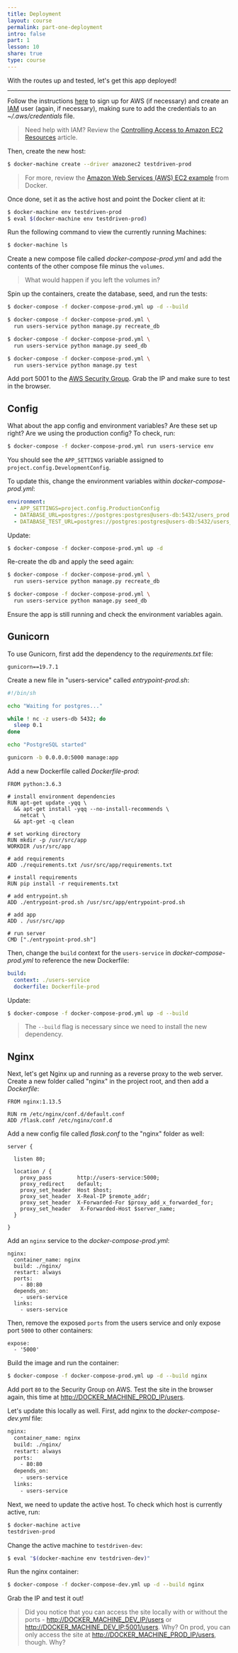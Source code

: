 ```yaml
---
title: Deployment
layout: course
permalink: part-one-deployment
intro: false
part: 1
lesson: 10
share: true
type: course
---
```


With the routes up and tested, let's get this app deployed!

---

Follow the instructions [here](http://docs.aws.amazon.com/AWSEC2/latest/UserGuide/get-set-up-for-amazon-ec2.html ) to sign up for AWS (if necessary) and create an [IAM](https://aws.amazon.com/iam/) user (again, if necessary), making sure to add the credentials to an *~/.aws/credentials* file.

> Need help with IAM? Review the [Controlling Access to Amazon EC2 Resources](http://docs.aws.amazon.com/AWSEC2/latest/UserGuide/UsingIAM.html) article.

Then, create the new host:

```sh
$ docker-machine create --driver amazonec2 testdriven-prod
```

> For more, review the [Amazon Web Services (AWS) EC2 example](https://docs.docker.com/machine/examples/aws/) from Docker.

Once done, set it as the active host and point the Docker client at it:

```sh
$ docker-machine env testdriven-prod
$ eval $(docker-machine env testdriven-prod)
```

Run the following command to view the currently running Machines:

```sh
$ docker-machine ls
```

Create a new compose file called *docker-compose-prod.yml* and add the contents of the other compose file minus the `volumes`.

> What would happen if you left the volumes in?

Spin up the containers, create the database, seed, and run the tests:

```sh
$ docker-compose -f docker-compose-prod.yml up -d --build

$ docker-compose -f docker-compose-prod.yml \
  run users-service python manage.py recreate_db

$ docker-compose -f docker-compose-prod.yml \
  run users-service python manage.py seed_db

$ docker-compose -f docker-compose-prod.yml \
  run users-service python manage.py test
```

Add port 5001 to the [AWS Security Group](http://stackoverflow.com/questions/26338301/ec2-how-to-add-port-8080-in-security-group). Grab the IP and make sure to test in the browser.

## Config

What about the app config and environment variables? Are these set up right? Are we using the production config? To check, run:

```sh
$ docker-compose -f docker-compose-prod.yml run users-service env
```

You should see the `APP_SETTINGS` variable assigned to `project.config.DevelopmentConfig`.

To update this, change the environment variables within *docker-compose-prod.yml*:

```yaml
environment:
  - APP_SETTINGS=project.config.ProductionConfig
  - DATABASE_URL=postgres://postgres:postgres@users-db:5432/users_prod
  - DATABASE_TEST_URL=postgres://postgres:postgres@users-db:5432/users_test
```

Update:

```sh
$ docker-compose -f docker-compose-prod.yml up -d
```

Re-create the db and apply the seed again:

```sh
$ docker-compose -f docker-compose-prod.yml \
  run users-service python manage.py recreate_db

$ docker-compose -f docker-compose-prod.yml \
  run users-service python manage.py seed_db
```

Ensure the app is still running and check the environment variables again.

## Gunicorn

To use Gunicorn, first add the dependency to the *requirements.txt* file:

```
gunicorn==19.7.1
```

Create a new file in "users-service" called *entrypoint-prod.sh*:

```sh
#!/bin/sh

echo "Waiting for postgres..."

while ! nc -z users-db 5432; do
  sleep 0.1
done

echo "PostgreSQL started"

gunicorn -b 0.0.0.0:5000 manage:app
```

Add a new Dockerfile called *Dockerfile-prod*:

```
FROM python:3.6.3

# install environment dependencies
RUN apt-get update -yqq \
  && apt-get install -yqq --no-install-recommends \
    netcat \
  && apt-get -q clean

# set working directory
RUN mkdir -p /usr/src/app
WORKDIR /usr/src/app

# add requirements
ADD ./requirements.txt /usr/src/app/requirements.txt

# install requirements
RUN pip install -r requirements.txt

# add entrypoint.sh
ADD ./entrypoint-prod.sh /usr/src/app/entrypoint-prod.sh

# add app
ADD . /usr/src/app

# run server
CMD ["./entrypoint-prod.sh"]
```

Then, change the `build` context for the `users-service` in *docker-compose-prod.yml* to reference the new Dockerfile:

```yaml
build:
  context: ./users-service
  dockerfile: Dockerfile-prod
```

Update:

```sh
$ docker-compose -f docker-compose-prod.yml up -d --build
```

> The `--build` flag is necessary since we need to install the new dependency.

## Nginx

Next, let's get Nginx up and running as a reverse proxy to the web server. Create a new folder called "nginx" in the project root, and then add a *Dockerfile*:

```
FROM nginx:1.13.5

RUN rm /etc/nginx/conf.d/default.conf
ADD /flask.conf /etc/nginx/conf.d
```

Add a new config file called *flask.conf* to the "nginx" folder as well:

```
server {

  listen 80;

  location / {
    proxy_pass        http://users-service:5000;
    proxy_redirect    default;
    proxy_set_header  Host $host;
    proxy_set_header  X-Real-IP $remote_addr;
    proxy_set_header  X-Forwarded-For $proxy_add_x_forwarded_for;
    proxy_set_header   X-Forwarded-Host $server_name;
  }

}
```

Add an `nginx` service to the *docker-compose-prod.yml*:

```
nginx:
  container_name: nginx
  build: ./nginx/
  restart: always
  ports:
    - 80:80
  depends_on:
    - users-service
  links:
    - users-service
```

Then, remove the exposed `ports` from the users service and only expose port `5000` to other containers:

```
expose:
  - '5000'
```

Build the image and run the container:

```sh
$ docker-compose -f docker-compose-prod.yml up -d --build nginx
```

Add port `80` to the Security Group on AWS. Test the site in the browser again, this time at [http://DOCKER_MACHINE_PROD_IP/users](http://DOCKER_MACHINE_PROD_IP/users).

Let's update this locally as well. First, add nginx to the *docker-compose-dev.yml* file:

```sh
nginx:
  container_name: nginx
  build: ./nginx/
  restart: always
  ports:
    - 80:80
  depends_on:
    - users-service
  links:
    - users-service
```

Next, we need to update the active host. To check which host is currently active, run:

```sh
$ docker-machine active
testdriven-prod
```

Change the active machine to `testdriven-dev`:

```sh
$ eval "$(docker-machine env testdriven-dev)"
```

Run the nginx container:

```sh
$ docker-compose -f docker-compose-dev.yml up -d --build nginx
```

Grab the IP and test it out!

> Did you notice that you can access the site locally with or without the ports - [http://DOCKER_MACHINE_DEV_IP/users](http://DOCKER_MACHINE_DEV_IP/users) or [http://DOCKER_MACHINE_DEV_IP:5001/users](http://DOCKER_MACHINE_IP:5001/users). Why? On prod, you can only access the site at [http://DOCKER_MACHINE_PROD_IP/users](http://DOCKER_MACHINE_PROD_IP/users), though. Why?
